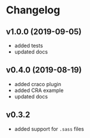 # Changelog

## v1.0.0 (2019-09-05)

- added tests
- updated docs

## v0.4.0 (2019-08-19)

- added craco plugin
- added CRA example
- updated docs

## v0.3.2

- added support for `.sass` files
